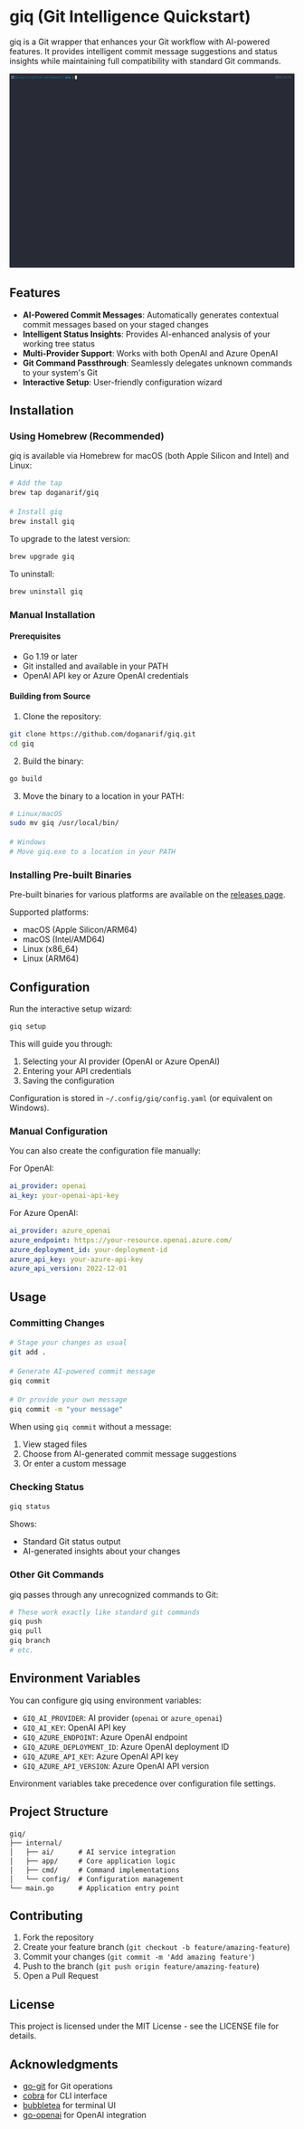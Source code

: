 # giq (Git Intelligence Quickstart)

giq is a Git wrapper that enhances your Git workflow with AI-powered features. It provides intelligent commit message suggestions and status insights while maintaining full compatibility with standard Git commands.

![demo](https://raw.githubusercontent.com/doganarif/giq/main/demo/demo.gif)

## Features

- **AI-Powered Commit Messages**: Automatically generates contextual commit messages based on your staged changes
- **Intelligent Status Insights**: Provides AI-enhanced analysis of your working tree status
- **Multi-Provider Support**: Works with both OpenAI and Azure OpenAI
- **Git Command Passthrough**: Seamlessly delegates unknown commands to your system's Git
- **Interactive Setup**: User-friendly configuration wizard

## Installation

### Using Homebrew (Recommended)

giq is available via Homebrew for macOS (both Apple Silicon and Intel) and Linux:

```bash
# Add the tap
brew tap doganarif/giq

# Install giq
brew install giq
```

To upgrade to the latest version:
```bash
brew upgrade giq
```

To uninstall:
```bash
brew uninstall giq
```

### Manual Installation

#### Prerequisites

- Go 1.19 or later
- Git installed and available in your PATH
- OpenAI API key or Azure OpenAI credentials

#### Building from Source

1. Clone the repository:
```bash
git clone https://github.com/doganarif/giq.git
cd giq
```

2. Build the binary:
```bash
go build
```

3. Move the binary to a location in your PATH:
```bash
# Linux/macOS
sudo mv giq /usr/local/bin/

# Windows
# Move giq.exe to a location in your PATH
```

### Installing Pre-built Binaries

Pre-built binaries for various platforms are available on the [releases page](https://github.com/doganarif/giq/releases).

Supported platforms:
- macOS (Apple Silicon/ARM64)
- macOS (Intel/AMD64)
- Linux (x86_64)
- Linux (ARM64)

## Configuration

Run the interactive setup wizard:

```bash
giq setup
```

This will guide you through:
1. Selecting your AI provider (OpenAI or Azure OpenAI)
2. Entering your API credentials
3. Saving the configuration

Configuration is stored in `~/.config/giq/config.yaml` (or equivalent on Windows).

### Manual Configuration

You can also create the configuration file manually:

For OpenAI:
```yaml
ai_provider: openai
ai_key: your-openai-api-key
```

For Azure OpenAI:
```yaml
ai_provider: azure_openai
azure_endpoint: https://your-resource.openai.azure.com/
azure_deployment_id: your-deployment-id
azure_api_key: your-azure-api-key
azure_api_version: 2022-12-01
```

## Usage

### Committing Changes

```bash
# Stage your changes as usual
git add .

# Generate AI-powered commit message
giq commit

# Or provide your own message
giq commit -m "your message"
```

When using `giq commit` without a message:
1. View staged files
2. Choose from AI-generated commit message suggestions
3. Or enter a custom message

### Checking Status

```bash
giq status
```

Shows:
- Standard Git status output
- AI-generated insights about your changes

### Other Git Commands

giq passes through any unrecognized commands to Git:

```bash
# These work exactly like standard git commands
giq push
giq pull
giq branch
# etc.
```

## Environment Variables

You can configure giq using environment variables:

- `GIQ_AI_PROVIDER`: AI provider (`openai` or `azure_openai`)
- `GIQ_AI_KEY`: OpenAI API key
- `GIQ_AZURE_ENDPOINT`: Azure OpenAI endpoint
- `GIQ_AZURE_DEPLOYMENT_ID`: Azure OpenAI deployment ID
- `GIQ_AZURE_API_KEY`: Azure OpenAI API key
- `GIQ_AZURE_API_VERSION`: Azure OpenAI API version

Environment variables take precedence over configuration file settings.

## Project Structure

```
giq/
├── internal/
│   ├── ai/      # AI service integration
│   ├── app/     # Core application logic
│   ├── cmd/     # Command implementations
│   └── config/  # Configuration management
└── main.go      # Application entry point
```

## Contributing

1. Fork the repository
2. Create your feature branch (`git checkout -b feature/amazing-feature`)
3. Commit your changes (`git commit -m 'Add amazing feature'`)
4. Push to the branch (`git push origin feature/amazing-feature`)
5. Open a Pull Request

## License

This project is licensed under the MIT License - see the LICENSE file for details.

## Acknowledgments

- [go-git](https://github.com/go-git/go-git) for Git operations
- [cobra](https://github.com/spf13/cobra) for CLI interface
- [bubbletea](https://github.com/charmbracelet/bubbletea) for terminal UI
- [go-openai](https://github.com/sashabaranov/go-openai) for OpenAI integration
